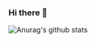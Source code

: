 ### Hi there 👋

<!--
**MasterBPRO/masterbpro** is a ✨ _special_ ✨ repository because its `README.md` (this file) appears on your GitHub profile.

Here are some ideas to get you started:

- 🔭 I’m currently working from Home
- 🌱 I’m currently learning Docker
- 💬 Ask me about back-end via email
- 📫 How to reach me: t.me/masterbpro
- ⚡ Fun fact: =)
-->

![Anurag's github stats](https://github-readme-stats.vercel.app/api?username=masterbpro&count_private=true)

